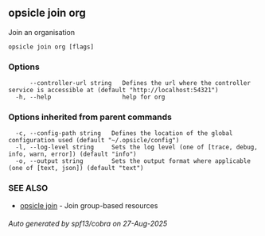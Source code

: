 ## opsicle join org

Join an organisation

```
opsicle join org [flags]
```

### Options

```
      --controller-url string   Defines the url where the controller service is accessible at (default "http://localhost:54321")
  -h, --help                    help for org
```

### Options inherited from parent commands

```
  -c, --config-path string   Defines the location of the global configuration used (default "~/.opsicle/config")
  -l, --log-level string     Sets the log level (one of [trace, debug, info, warn, error]) (default "info")
  -o, --output string        Sets the output format where applicable (one of [text, json]) (default "text")
```

### SEE ALSO

* [opsicle join](cli/opsicle_join.md)	 - Join group-based resources

###### Auto generated by spf13/cobra on 27-Aug-2025
